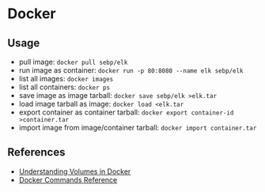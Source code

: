 
# Docker

## Usage

  * pull image: `docker pull sebp/elk`
  * run image as container: `docker run -p 80:8080 --name elk sebp/elk`
  * list all images: `docker images`
  * list all containers: `docker ps`
  * save image as image tarball: `docker save sebp/elk >elk.tar`
  * load image tarball as image: `docker load <elk.tar`
  * export container as container tarball: `docker export container-id >container.tar`
  * import image from image/container tarball: `docker import container.tar`

## References

  * [Understanding Volumes in Docker](https://container-solutions.com/understanding-volumes-docker/)
  * [Docker Commands Reference](https://docs.docker.com/engine/reference/commandline/docker/)
